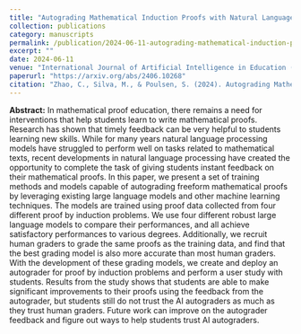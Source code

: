 ```yaml
---
title: "Autograding Mathematical Induction Proofs with Natural Language Processing"
collection: publications
category: manuscripts
permalink: /publication/2024-06-11-autograding-mathematical-induction-proofs-with-natural-language-processing
excerpt: ""
date: 2024-06-11
venue: "International Journal of Artificial Intelligence in Education (in submission)"
paperurl: "https://arxiv.org/abs/2406.10268"
citation: "Zhao, C., Silva, M., & Poulsen, S. (2024). Autograding Mathematical Induction Proofs with Natural Language Processing (arXiv:2406.10268). arXiv. https://doi.org/10.48550/arXiv.2406.10268"
---
```


**Abstract:** In mathematical proof education, there remains a need for interventions that help students learn to write mathematical proofs. Research has shown that timely feedback can be very helpful to students learning new skills. While for many years natural language processing models have struggled to perform well on tasks related to mathematical texts, recent developments in natural language processing have created the opportunity to complete the task of giving students instant feedback on their mathematical proofs. In this paper, we present a set of training methods and models capable of autograding freeform mathematical proofs by leveraging existing large language models and other machine learning techniques. The models are trained using proof data collected from four different proof by induction problems. We use four different robust large language models to compare their performances, and all achieve satisfactory performances to various degrees. Additionally, we recruit human graders to grade the same proofs as the training data, and find that the best grading model is also more accurate than most human graders. With the development of these grading models, we create and deploy an autograder for proof by induction problems and perform a user study with students. Results from the study shows that students are able to make significant improvements to their proofs using the feedback from the autograder, but students still do not trust the AI autograders as much as they trust human graders. Future work can improve on the autograder feedback and figure out ways to help students trust AI autograders.
